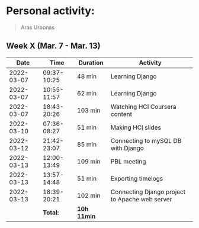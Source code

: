 # Personal activity:
> Aras Urbonas

## Week X (Mar. 7 - Mar. 13)

| **Date**  | **Time**      | **Duration**  | **Activity** |
| --------  | ------------- | ------------  | ------------ |
| 2022-03-07 | 09:37-10:25 | 48 min | Learning Django |
| 2022-03-07 | 10:55-11:57 | 62 min | Learning Django |
| 2022-03-07 | 18:43-20:26 | 103 min | Watching HCI Coursera content |
| 2022-03-10 | 07:36-08:27 | 51 min | Making HCI slides |
| 2022-03-12 | 21:42-23:07 | 85 min | Connecting to mySQL DB with Django |
| 2022-03-13 | 12:00-13:49 | 109 min | PBL meeting |
| 2022-03-13 | 13:57-14:48 | 51 min | Exporting timelogs |
| 2022-03-13 | 18:39-20:21 | 102 min | Connecting Django project to Apache web server |
|  | **Total:** | **10h 11min** | |